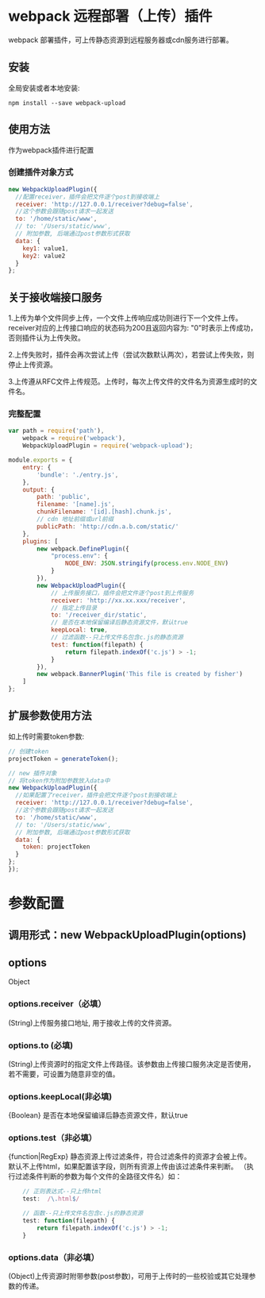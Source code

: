 # webpack 远程部署（上传）插件

webpack 部署插件，可上传静态资源到远程服务器或cdn服务进行部署。

## 安装

全局安装或者本地安装:
```
npm install --save webpack-upload
```

## 使用方法

作为webpack插件进行配置
### 创建插件对象方式
```javascript
new WebpackUploadPlugin({
  //配置receiver，插件会把文件逐个post到接收端上
  receiver: 'http://127.0.0.1/receiver?debug=false',
  //这个参数会跟随post请求一起发送
  to: '/home/static/www',
  // to: '/Users/static/www',
  // 附加参数, 后端通过post参数形式获取
  data: {
    key1: value1,
    key2: value2
  }
};
```

## 关于接收端接口服务
1.上传为单个文件同步上传，一个文件上传响应成功则进行下一个文件上传。receiver对应的上传接口响应的状态码为200且返回内容为: "0"时表示上传成功，否则插件认为上传失败。

2.上传失败时，插件会再次尝试上传（尝试次数默认两次），若尝试上传失败，则停止上传资源。

3.上传遵从RFC文件上传规范。上传时，每次上传文件的文件名为资源生成时的文件名。

### 完整配置
```javascript
var path = require('path'),
    webpack = require('webpack'),
    WebpackUploadPlugin = require('webpack-upload');

module.exports = {
    entry: {
        'bundle': './entry.js',
    },
    output: {
        path: 'public',
        filename: '[name].js',
        chunkFilename: '[id].[hash].chunk.js',
        // cdn 地址前缀或url前缀
        publicPath: 'http://cdn.a.b.com/static/'
    },
    plugins: [
        new webpack.DefinePlugin({
            "process.env": {
                NODE_ENV: JSON.stringify(process.env.NODE_ENV)
            }
        }),
        new WebpackUploadPlugin({
            // 上传服务接口，插件会把文件逐个post到上传服务
            receiver: 'http://xx.xx.xxx/receiver',
            // 指定上传目录
            to: '/receiver_dir/static',
            // 是否在本地保留编译后静态资源文件，默认true
            keepLocal: true,
            // 过滤函数--只上传文件名包含c.js的静态资源
            test: function(filepath) {      
                return filepath.indexOf('c.js') > -1;
            }
        }),
        new webpack.BannerPlugin('This file is created by fisher')
    ]
};

```

## 扩展参数使用方法

如上传时需要token参数:

```javascript
// 创建token
projectToken = generateToken();

// new 插件对象
// 将token作为附加参数放入data中
new WebpackUploadPlugin({
  //如果配置了receiver，插件会把文件逐个post到接收端上
  receiver: 'http://127.0.0.1/receiver?debug=false',
  //这个参数会跟随post请求一起发送
  to: '/home/static/www',
  // to: '/Users/static/www',
  // 附加参数, 后端通过post参数形式获取
  data: {
    token: projectToken
  }
};
});
```

# 参数配置

## 调用形式：new WebpackUploadPlugin(options)

## options
Object

### options.receiver（必填）
(String)上传服务接口地址, 用于接收上传的文件资源。

### options.to (必填)
(String)上传资源时的指定文件上传路径。该参数由上传接口服务决定是否使用，若不需要，可设置为随意非空的值。

### options.keepLocal(非必填)
{Boolean} 是否在本地保留编译后静态资源文件，默认true

### options.test（非必填）
{function|RegExp} 静态资源上传过滤条件，符合过滤条件的资源才会被上传。 默认不上传html，如果配置该字段，则所有资源上传由该过滤条件来判断。 （执行过滤条件判断的参数为每个文件的全路径文件名）如：

```javascript
    // 正则表达式--只上传html
    test:  /\.html$/

    // 函数--只上传文件名包含c.js的静态资源
    test: function(filepath) {      
        return filepath.indexOf('c.js') > -1;
    }

```

### options.data（非必填）
(Object)上传资源时附带参数(post参数)，可用于上传时的一些校验或其它处理参数的传递。

